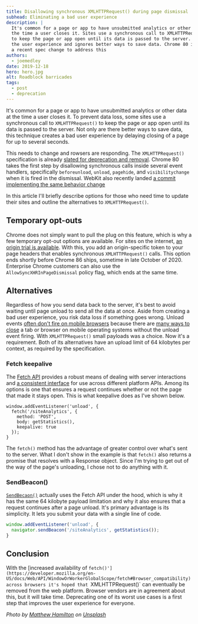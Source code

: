 ```yaml
---
title: Disallowing synchronous XMLHTTPRequest() during page dismissal
subhead: Eliminating a bad user experience
description: |
  It's common for a page or app to have unsubmitted analytics or other data at
  the time a user closes it. Sites use a synchronous call to XMLHTTPRequest()
  to keep the page or app open until its data is passed to the server. It hurts
  the user experience and ignores better ways to save data. Chrome 80 implements
  a recent spec change to address this
authors:
  - joemedley
date: 2019-12-18
hero: hero.jpg
alt: Roadblock barricades
tags:
  - post
  - deprecation
---
```


It's common for a page or app to have unsubmitted analytics or other data at the
time a user closes it. To prevent data loss, some sites use a synchronous call
to `XMLHTTPRequest()` to keep the page or app open until its data is passed to
the server. Not only are there better ways to save data, this technique creates
a bad user experience by delaying closing of a page for up to several seconds.

This needs to change and rowsers are responding. The `XMLHTTPRequest()`
specification is already [slated for deprecation and
removal](https://xhr.spec.whatwg.org/#sync-warning). Chrome 80 takes the first
step by disallowing synchronous calls inside several event handlers,
specifically `beforeunload`, `unload`, `pagehide`, and `visibilitychange` when
it is fired in the dismissal. WebKit also recently landed [a commit implementing
the same behavior change](https://bugs.webkit.org/show_bug.cgi?id=204912)

In this article I'll briefly describe options for those who need time to update
their sites and outline the alternatives to `XMLHTTPRequest()`.

## Temporary opt-outs

Chrome does not simply want to pull the plug on this feature, which is why a few
temporary opt-out options are available. For sites on the internet, [an origin
trial is
available](https://developers.chrome.com/origintrials/#/view_trial/4391009636686233601).
With this, you add an origin-specific token to your page headers that enables
synchronous `XMLHTTPRequest()` calls. This option ends shortly before Chrome 86
ships, sometime in late October of 2020. Enterprise Chrome customers can also
use the  `AllowSyncXHRInPageDismissal` policy flag, which ends at the same time.

## Alternatives

Regardless of how you send data back to the server, it's best to avoid waiting
until page unload to send all the data at once. Aside from creating a bad user
experience, you risk data loss if something goes wrong.  Unload events [often
don't fire on mobile
browsers](https://www.igvita.com/2015/11/20/dont-lose-user-and-app-state-use-page-visibility/)
because there are [many ways to
close](https://developers.google.com/web/updates/2018/07/page-lifecycle-api) a
tab or browser on mobile operating systems without the unload event firing. With
`XMLHTTPRequest()` small payloads was a choice. Now it's a requirement. Both of
its alternatives have an upload limit of 64 kilobytes per context, as required
by the specification.

### Fetch keepalive

The [Fetch API](https://developer.mozilla.org/en-US/docs/Web/API/Fetch_API)
provides a robust means of dealing with server interactions and [a consistent
interface](https://fetch.spec.whatwg.org/#preface) for use across different
platform APIs. Among its options is one that ensures a request continues whether
or not the page that made it stays open. This is what keepalive does as I've
shown below.

```js/5
window.addEventListener('unload', {
  fetch('/siteAnalytics', {
    method: 'POST',
    body: getStatistics(),
    keepalive: true
  });
}
```

The `fetch()` method has the advantage of greater control over what's sent to
the server. What I don't show in the example is that `fetch()` also returns a
promise that resolves with a Response object. Since I'm trying to get out of the
way of the page's unloading, I chose not to do anything with it.

### SendBeacon()

[`SendBecaon()`](https://developer.mozilla.org/en-US/docs/Web/API/Navigator/sendBeacon)
actually uses the Fetch API under the hood, which is why it has the same 64
kilobyte payload limitation and why it also ensures that a request continues
after a page unload. It's primary advantage is its simplicity. It lets you
submit your data with a single line of code.

```js
window.addEventListener('unload', {
  navigator.sendBeacon('/siteAnalytics', getStatistics());
}
```

## Conclusion

With the [increased availability of
`fetch()'](https://developer.mozilla.org/en-US/docs/Web/API/WindowOrWorkerGlobalScope/fetch#Browser_compatibility)
across browsers it's hoped that `XMLHTTPRequest()` can eventually be removed
from the web platform. Browser vendors are in agreement about this, but it will
take time. Deprecating one of its worst use cases is a first step that improves
the user experience for everyone.

*Photo by [Matthew Hamilton](https://unsplash.com/@thatsmrbio?utm_source=unsplash&utm_medium=referral&utm_content=creditCopyText) on [Unsplash](https://unsplash.com/s/photos/roadblock?utm_source=unsplash&utm_medium=referral&utm_content=creditCopyText)*
